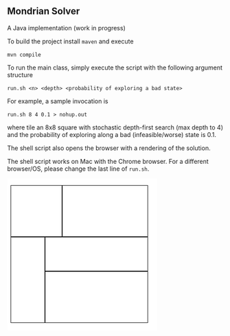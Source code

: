 ## Mondrian Solver

A Java implementation (work in progress)

To build the project install `maven` and execute
```
mvn compile
```

To run the main class, simply execute the script with the following argument structure
```
run.sh <n> <depth> <probability of exploring a bad state>
```
For example, a sample invocation is
```
run.sh 8 4 0.1 > nohup.out
```
where tile an 8x8 square with stochastic depth-first search (max depth to 4) and the probability of exploring along a bad (infeasible/worse) state is 0.1.

The shell script also opens the browser with a rendering of the solution.

The shell script works on Mac with the Chrome browser. For a different browser/OS, please change the last line of `run.sh`. 

![8x8 square](sample.png)

